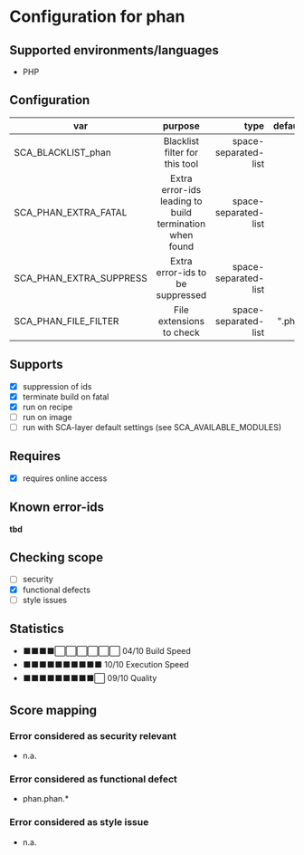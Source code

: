 # Configuration for phan

## Supported environments/languages

* PHP

## Configuration

| var | purpose | type | default |
| ------------- |:-------------:| -----:| -----:
| SCA_BLACKLIST_phan | Blacklist filter for this tool | space-separated-list | ""
| SCA_PHAN_EXTRA_FATAL | Extra error-ids leading to build termination when found | space-separated-list | "":
| SCA_PHAN_EXTRA_SUPPRESS | Extra error-ids to be suppressed | space-separated-list | ""
| SCA_PHAN_FILE_FILTER | File extensions to check | space-separated-list | ".php"

## Supports

- [x] suppression of ids
- [x] terminate build on fatal
- [x] run on recipe
- [ ] run on image
- [ ] run with SCA-layer default settings (see SCA_AVAILABLE_MODULES)

## Requires

- [x] requires online access

## Known error-ids

__tbd__

## Checking scope

- [ ] security
- [x] functional defects
- [ ] style issues

## Statistics

 - ⬛⬛⬛⬛⬜⬜⬜⬜⬜⬜ 04/10 Build Speed
 - ⬛⬛⬛⬛⬛⬛⬛⬛⬛⬛ 10/10 Execution Speed
 - ⬛⬛⬛⬛⬛⬛⬛⬛⬛⬜ 09/10 Quality

## Score mapping

### Error considered as security relevant

* n.a.

### Error considered as functional defect

* phan.phan.*

### Error considered as style issue

* n.a.
